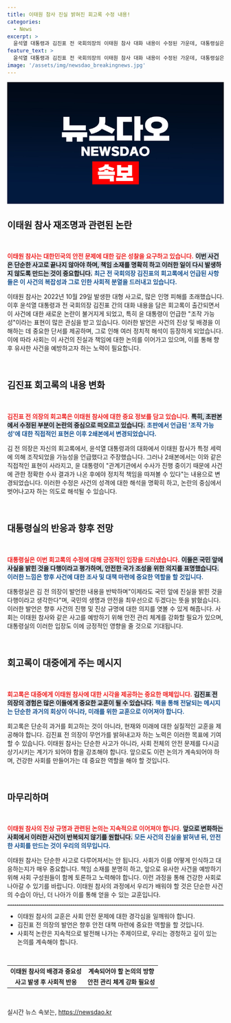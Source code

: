 ```yaml
---
title: 이태원 참사 진실 밝혀진 회고록 수정 내용!
categories:
  - News
excerpt: >
  윤석열 대통령과 김진표 전 국회의장의 이태원 참사 대화 내용이 수정된 가운데, 대통령실은 이제라도 진실을 밝힌 것에 대해 다행이라는 입장을 밝혔다. 두 사람의 대화에서 윤 대통령이 참사가 조작 가능성이 있다는 뉘앙스를 보였던 초판본과는 달리, 수정본에서는 조작 가능성이 외부 보고였다는 내용으로 변경됐다. 과연 진실은 무엇일까?
feature_text: >
  윤석열 대통령과 김진표 전 국회의장의 이태원 참사 대화 내용이 수정된 가운데, 대통령실은 이제라도 진실을 밝힌 것에 대해 다행이라는 입장을 밝혔다. 두 사람의 대화에서 윤 대통령이 참사가 조작 가능성이 있다는 뉘앙스를 보였던 초판본과는 달리, 수정본에서는 조작 가능성이 외부 보고였다는 내용으로 변경됐다. 과연 진실은 무엇일까?
image: '/assets/img/newsdao_breakingnews.jpg'
---
```


<p><img src="/assets/img/newsdao_breakingnews.jpg" alt="koreaapp 속보" /></p>

<h2 data-ke-size="size26">이태원 참사 재조명과 관련된 논란</h2>

<p data-ke-size="size16">&nbsp;</p>

<p><b><span style="color: #ee2323;">이태원 참사는 대한민국의 안전 문제에 대한 깊은 성찰을 요구하고 있습니다.</span></b> <b><span style="background-color: #21538527;">이번 사건은 단순한 사고로 끝나지 않아야 하며, 책임 소재를 명확히 하고 이러한 일이 다시 발생하지 않도록 만드는 것이 중요합니다.</span></b> <b><span style="color: #1a5490;">최근 전 국회의장 김진표의 회고록에서 언급된 사항들은 이 사건의 복잡성과 그로 인한 사회적 분열을 드러내고 있습니다.</span></b> </p>

<p data-ke-size="size16">이태원 참사는 2022년 10월 29일 발생한 대형 사고로, 많은 인명 피해를 초래했습니다. 이후 윤석열 대통령과 전 국회의장 김진표 간의 대화 내용을 담은 회고록이 출간되면서 이 사건에 대한 새로운 논란이 불거지게 되었고, 특히 윤 대통령이 언급한 "조작 가능성"이라는 표현이 많은 관심을 받고 있습니다. 이러한 발언은 사건의 진상 및 배경을 이해하는 데 중요한 단서를 제공하며, 그로 인해 여러 정치적 해석이 등장하게 되었습니다. 이에 따라 사회는 이 사건의 진실과 책임에 대한 논의를 이어가고 있으며, 이를 통해 향후 유사한 사건을 예방하고자 하는 노력이 필요합니다.</p>

<p data-ke-size="size16">&nbsp;</p>

<h2 data-ke-size="size26">김진표 회고록의 내용 변화</h2>

<p data-ke-size="size16">&nbsp;</p>

<p><b><span style="color: #ee2323;">김진표 전 의장의 회고록은 이태원 참사에 대한 중요 정보를 담고 있습니다.</span></b> <b><span style="background-color: #21538527;">특히, 초판본에서 수정된 부분이 논란의 중심으로 떠오르고 있습니다.</span></b> <b><span style="color: #1a5490;">초판에서 언급된 '조작 가능성'에 대한 직접적인 표현은 이후 2쇄본에서 변경되었습니다.</span></b></p>

<p data-ke-size="size16">김 전 의장은 자신의 회고록에서, 윤석열 대통령과의 대화에서 이태원 참사가 특정 세력에 의해 조작되었을 가능성을 언급했다고 주장했습니다. 그러나 2쇄본에서는 이와 같은 직접적인 표현이 사라지고, 윤 대통령이 "관계기관에서 수사가 진행 중이기 때문에 사건에 관한 정확한 수사 결과가 나온 후에야 정치적 책임을 따져볼 수 있다"는 내용으로 변경되었습니다. 이러한 수정은 사건의 성격에 대한 해석을 명확히 하고, 논란의 중심에서 벗어나고자 하는 의도로 해석될 수 있습니다.</p>

<p data-ke-size="size16">&nbsp;</p>

<h2 data-ke-size="size26">대통령실의 반응과 향후 전망</h2>

<p data-ke-size="size16">&nbsp;</p>

<p><b><span style="color: #ee2323;">대통령실은 이번 회고록의 수정에 대해 긍정적인 입장을 드러냈습니다.</span></b> <b><span style="background-color: #21538527;">이들은 국민 앞에 사실을 밝힌 것을 다행이라고 평가하며, 안전한 국가 조성을 위한 의지를 표명했습니다.</span></b> <b><span style="color: #1a5490;">이러한 느낌은 향후 사건에 대한 조사 및 대책 마련에 중요한 역할을 할 것입니다.</span></b></p>

<p data-ke-size="size16">대통령실은 김 전 의장이 발언한 내용을 반박하며"이제라도 국민 앞에 진실을 밝힌 것을 다행이라고 생각한다"며, 국민의 생명과 안전을 최우선으로 두겠다는 뜻을 밝혔습니다. 이러한 발언은 향후 사건의 진행 및 진상 규명에 대한 의지를 엿볼 수 있게 해줍니다. 사회는 이태원 참사와 같은 사고를 예방하기 위해 안전 관리 체계를 강화할 필요가 있으며, 대통령실의 이러한 입장도 이에 긍정적인 영향을 줄 것으로 기대됩니다.</p>

<p data-ke-size="size16">&nbsp;</p>

<h2 data-ke-size="size26">회고록이 대중에게 주는 메시지</h2>

<p data-ke-size="size16">&nbsp;</p>

<p><b><span style="color: #ee2323;">회고록은 대중에게 이태원 참사에 대한 시각을 제공하는 중요한 매체입니다.</span></b> <b><span style="background-color: #21538527;">김진표 전 의장의 경험은 많은 이들에게 중요한 교훈이 될 수 있습니다.</span></b> <b><span style="color: #1a5490;">책을 통해 전달되는 메시지는 단순한 과거의 회상이 아니라, 미래를 위한 교훈으로 이어져야 합니다.</span></b></p>

<p data-ke-size="size16">회고록은 단순히 과거를 회고하는 것이 아니라, 현재와 미래에 대한 실질적인 교훈을 제공해야 합니다. 김진표 전 의장이 무언가를 밝혀내고자 하는 노력은 이러한 목표에 기여할 수 있습니다. 이태원 참사는 단순한 사고가 아니라, 사회 전체의 안전 문제를 다시금 상기시키는 계기가 되어야 함을 강조해야 합니다. 앞으로도 이런 논의가 계속되어야 하며, 건강한 사회를 만들어가는 데 중요한 역할을 해야 할 것입니다.</p>

<p data-ke-size="size16">&nbsp;</p>

<h2 data-ke-size="size26">마무리하며</h2>

<p data-ke-size="size16">&nbsp;</p>

<p><b><span style="color: #ee2323;">이태원 참사의 진상 규명과 관련된 논의는 지속적으로 이어져야 합니다.</span></b> <b><span style="background-color: #21538527;">앞으로 변화하는 사회에서 이러한 사건이 반복되지 않기를 원합니다.</span></b> <b><span style="color: #1a5490;">모든 사건의 진실을 밝혀낸 뒤, 안전한 사회를 만드는 것이 우리의 의무입니다.</span></b></p>

<p data-ke-size="size16">이태원 참사는 단순한 사고로 다루어져서는 안 됩니다. 사회가 이를 어떻게 인식하고 대응하는지가 매우 중요합니다. 책임 소재를 분명히 하고, 앞으로 유사한 사건을 예방하기 위해 사회 구성원들이 함께 토론하고 노력해야 합니다. 이런 과정을 통해 건강한 사회로 나아갈 수 있기를 바랍니다. 이태원 참사의 과정에서 우리가 배워야 할 것은 단순한 사건의 수습이 아닌, 더 나아가 이를 통해 얻을 수 있는 교훈입니다.</p>

<hr style="border:none; border-top: 1px dashed #ddd; height: 1px;" />

<ul>
    <li>이태원 참사의 교훈은 사회 안전 문제에 대한 경각심을 일깨워야 합니다.</li>
    <li>김진표 전 의장의 발언은 향후 안전 대책 마련에 중요한 역할을 할 것입니다.</li>
    <li>사회적 논란은 지속적으로 발전해 나가는 주제이므로, 우리는 경청하고 깊이 있는 논의를 계속해야 합니다.</li>
</ul>

<p data-ke-size="size16">&nbsp;</p>

<table style="border-collapse: collapse; width: 100%;">
    <tr>
        <td style="text-align: center; height: 17px;"><b>이태원 참사의 배경과 중요성</b></td>
        <td style="text-align: center; height: 17px;"><b>계속되어야 할 논의의 방향</b></td>
    </tr>
    <tr>
        <td style="text-align: center; height: 17px;"><b>사고 발생 후 사회적 반응</b></td>
        <td style="text-align: center; height: 17px;"><b>안전 관리 체계 강화 필요성</b></td>
    </tr>
</table>

<p data-ke-size="size16">&nbsp;</p>
실시간 뉴스 속보는, <a href="https://newsdao.kr" rel="dofollow">https://newsdao.kr</a>


